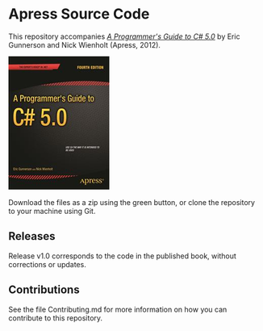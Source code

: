 # Apress Source Code

This repository accompanies [*A Programmer's Guide to C# 5.0*](http://www.apress.com/9781430245933) by Eric Gunnerson and Nick Wienholt (Apress, 2012).

![Cover image](9781430245933.jpg)

Download the files as a zip using the green button, or clone the repository to your machine using Git.

## Releases

Release v1.0 corresponds to the code in the published book, without corrections or updates.

## Contributions

See the file Contributing.md for more information on how you can contribute to this repository.
